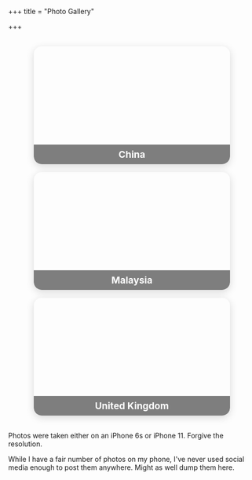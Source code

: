 +++
title = "Photo Gallery"

+++

<div class="gallery-container">
    <a class="card china" href="/gallery/china">
        <h3> China </h3>
    </a>
    <a class="card malaysia" href="/gallery/malaysia">
        <h3> Malaysia </h3>
    </a>
    <a class="card uk" href="/gallery/uk">
        <h3> United Kingdom </h3>
    </a>
</div>

Photos were taken either on an iPhone 6s or iPhone 11. Forgive the resolution.

While I have a fair number of photos on my phone, I've never used social media enough to post them anywhere. Might as well dump them here.

<style>
    .gallery-container {
        display: flex;
        gap: 1rem;
        justify-content: center;
        margin: 2rem 0;
        flex-wrap: wrap; /* Changed from nowrap to wrap */
    }
    .card {
        flex: 1 1 270px; /* Minimum width of 250px */
        background: url('https://via.placeholder.com/200x120') center/cover no-repeat;
        width: 100%;
        aspect-ratio: 5 / 3;
        border-radius: 16px;
        box-shadow: 0 4px 16px rgba(0,0,0,0.15);
        display: flex;
        align-items: flex-end;
        justify-content: center;
        transition: transform 0.2s, box-shadow 0.2s;
        cursor: pointer;
        position: relative;
        overflow: hidden;
        text-decoration: none;
        max-width: 400px; /* Added max-width for larger screens */
    }
    .card h3 {
        background: rgba(0,0,0,0.5);
        color: #fff;
        width: 100%;
        margin: 0;
        padding: 0.5rem 0;
        text-align: center;
        font-size: 1.2rem;
        border-radius: 0 0 16px 16px;
    }
    .card:hover {
        transform: translateY(-8px) scale(1.03);
        box-shadow: 0 8px 24px rgba(0,0,0,0.22);
    }
    .card.china { background-image: url('https://r2.duti.dev/pictures/thumbnails/china.jpg'); }
    .card.malaysia { background-image: url('https://r2.duti.dev/pictures/thumbnails/penang.jpg'); }
    .card.uk { background-image: url('https://r2.duti.dev/pictures/thumbnails/UK.jpg'); }

    /* Mobile Responsive Adjustments */
    @media (max-width: 768px) {
        .gallery-container {
            gap: 0.5rem;
            padding: 0 1rem;
        }
        .card {
            flex: 1 1 100%; /* Full width on mobile */
            max-width: 100%;
        }
        .card h3 {
            font-size: 1.5rem; /* Larger text for mobile */
            padding: 1rem 0;
        }
    }
</style>
